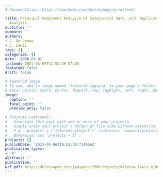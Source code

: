 ```yaml
---
# Documentation: https://wowchemy.com/docs/managing-content/

title: Principal Component Analysis of Categorical Data, with Applications to Roll-Call
  Analysis
subtitle: ''
summary: ''
authors:
- J. De Leeuw
- J. Lewis
tags: []
categories: []
date: '2006-01-01'
lastmod: 2021-06-06T12:53:30-07:00
featured: false
draft: false

# Featured image
# To use, add an image named `featured.jpg/png` to your page's folder.
# Focal points: Smart, Center, TopLeft, Top, TopRight, Left, Right, BottomLeft, Bottom, BottomRight.
image:
  caption: ''
  focal_point: ''
  preview_only: false

# Projects (optional).
#   Associate this post with one or more of your projects.
#   Simply enter your project's folder or file name without extension.
#   E.g. `projects = ["internal-project"]` references `content/project/deep-learning/index.md`.
#   Otherwise, set `projects = []`.
projects: []
publishDate: '2021-06-06T19:53:30.714966Z'
publication_types:
- '4'
abstract: ''
publication: ''
url_pdf: http://deleeuwpdx.net/janspubs/2006/reports/deleeuw_lewis_R_06.pdf
---
```

